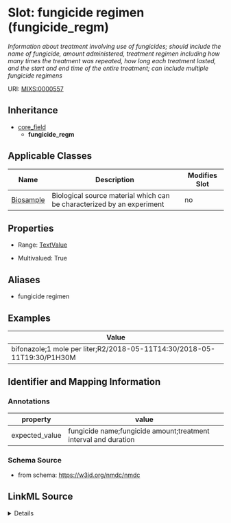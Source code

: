 # Slot: fungicide regimen (fungicide_regm)


_Information about treatment involving use of fungicides; should include the name of fungicide, amount administered, treatment regimen including how many times the treatment was repeated, how long each treatment lasted, and the start and end time of the entire treatment; can include multiple fungicide regimens_



URI: [MIXS:0000557](https://w3id.org/mixs/0000557)




## Inheritance

* [core_field](core_field.md)
    * **fungicide_regm**





## Applicable Classes

| Name | Description | Modifies Slot |
| --- | --- | --- |
[Biosample](Biosample.md) | Biological source material which can be characterized by an experiment |  no  |







## Properties

* Range: [TextValue](TextValue.md)

* Multivalued: True



## Aliases


* fungicide regimen




## Examples

| Value |
| --- |
| bifonazole;1 mole per liter;R2/2018-05-11T14:30/2018-05-11T19:30/P1H30M |

## Identifier and Mapping Information





### Annotations

| property | value |
| --- | --- |
| expected_value | fungicide name;fungicide amount;treatment interval and duration || preferred_unit | gram, mole per liter, milligram per liter || occurrence | m |



### Schema Source


* from schema: https://w3id.org/nmdc/nmdc




## LinkML Source

<details>
```yaml
name: fungicide_regm
annotations:
  expected_value:
    tag: expected_value
    value: fungicide name;fungicide amount;treatment interval and duration
  preferred_unit:
    tag: preferred_unit
    value: gram, mole per liter, milligram per liter
  occurrence:
    tag: occurrence
    value: m
description: Information about treatment involving use of fungicides; should include
  the name of fungicide, amount administered, treatment regimen including how many
  times the treatment was repeated, how long each treatment lasted, and the start
  and end time of the entire treatment; can include multiple fungicide regimens
title: fungicide regimen
examples:
- value: bifonazole;1 mole per liter;R2/2018-05-11T14:30/2018-05-11T19:30/P1H30M
from_schema: https://w3id.org/nmdc/nmdc
aliases:
- fungicide regimen
rank: 1000
is_a: core field
string_serialization: '{text};{float} {unit};{Rn/start_time/end_time/duration}'
slot_uri: MIXS:0000557
multivalued: true
alias: fungicide_regm
domain_of:
- Biosample
range: TextValue

```
</details>